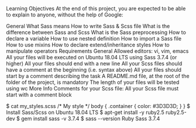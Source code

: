 Learning Objectives
At the end of this project, you are expected to be able to explain to anyone, without the help of Google:

General
What Sass means
How to write Sass & Scss file
What is the difference between Sass and Scss
What is the Sass preprocessing
How to declare a variable
How to use nested definition
How to import a Sass file
How to use mixins
How to declare extend/inheritance styles
How to manipulate operators
Requirements
General
Allowed editors: vi, vim, emacs
All your files will be executed on Ubuntu 18.04 LTS using Sass 3.7.4 (or higher)
All your files should end with a new line
All your Scss files should have a comment at the beginning (i.e. syntax above)
All your files should start by a comment describing the task
A README.md file, at the root of the folder of the project, is mandatory
The length of your files will be tested using wc
More Info
Comments for your Scss file:
All your Scss file must start with a comment block

$ cat my_styles.scss
/* My style */
body {
    .container {
        color: #3D3D3D;
    }
}
$
Install Sass/Scss on Ubuntu 18.04 LTS
$ apt-get install -y ruby2.5 ruby2.5-dev
$ gem install sass -v 3.7.4
$ sass --version
Ruby Sass 3.7.4
